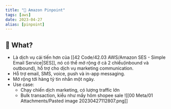 ```yaml
---
title: "🌱 Amazon Pinpoint"
tags: [aws]
date: 2023-04-27
alias: [pinpoint]
---
```


## 🌿 What?
- Là dịch vụ cải tiến hơn của [[42 Code/42.03 AWS/Amazon SES - Simple Email Service|SES]], nó có thể mở rộng ở cả 2 chiều(inbound và outbound), hỗ trợ cho dịch vụ marketing communication.
- Hỗ trợ email, SMS, voice, push và in-app messaging.
- Mở rộng tới hàng tỷ tin nhắn một ngày.
- Use case:
	- Chạy chiến dịch marketing, có lượng traffic lớn
	- Bulk transaction, kiểu như mấy hôm shopee sale
![[00 Meta/01 Attachments/Pasted image 20230427112807.png]]
